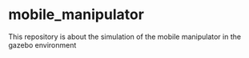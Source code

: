 # mobile_manipulator
This repository  is about the simulation of the mobile manipulator in the gazebo environment
